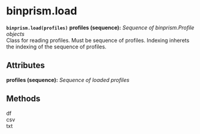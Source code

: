 # binprism.load
**`binprism.load(profiles)`**
**profiles (sequence):** *Sequence of binprism.Profile objects* <br />
Class for reading profiles. Must be sequence of profiles. Indexing inherets the indexing of the sequence of profiles.

## Attributes
**profiles (sequence):** *Sequence of loaded profiles*

## Methods
df <br />
csv <br />
txt <br />
